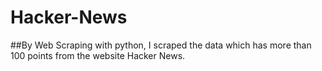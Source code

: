 # Hacker-News
##By Web Scraping with python, I scraped the data which has more than 100 points from the website Hacker News.
